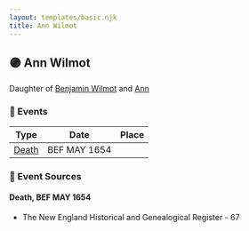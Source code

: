 ```yaml
---
layout: templates/basic.njk
title: Ann Wilmot
---
```

## 🟣 Ann Wilmot

Daughter of [Benjamin Wilmot](/people/6/61915340) and [Ann ](/people/3/3872021)

### 📆 Events

Type | Date | Place
------ | ------ | ------
[Death](#event-2eda0de2-ad4a-4a75-bedd-33ab81de3b65) | BEF MAY 1654 |

### 📰 Event Sources

#### <a id="event-2eda0de2-ad4a-4a75-bedd-33ab81de3b65"></a> Death, BEF MAY 1654
* The New England Historical and Genealogical Register  - 67